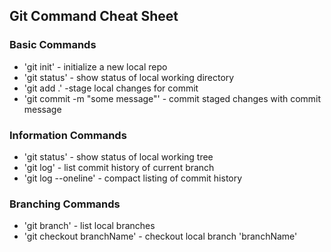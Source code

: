## Git Command Cheat Sheet


### Basic Commands

* 'git init' - initialize a new local repo
* 'git status' - show status of local working directory
* 'git add .' -stage local changes for commit
* 'git commit -m "some message"' - commit staged changes with commit message

### Information Commands
* 'git status' - show status of local working tree
* 'git log' - list commit history of current branch
* 'git log --oneline' - compact listing of commit history

### Branching Commands
* 'git branch' - list local branches
* 'git checkout branchName' - checkout local branch 'branchName'
